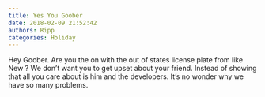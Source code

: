 ```yaml
---
title: Yes You Goober
date: 2018-02-09 21:52:42
authors: Ripp
categories: Holiday
---
```


 Hey Goober. Are you the on with the out of states license plate from like New ?  We don’t want you to get upset about your friend. Instead of showing that all you care about is him and the developers. It’s no wonder why we have so many problems.